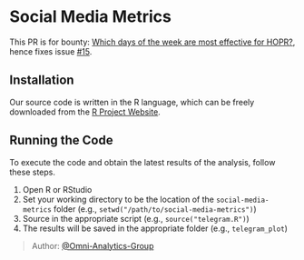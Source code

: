 # Social Media Metrics

This PR is for bounty: [Which days of the week are most effective for HOPR?](https://gitcoin.co/issue/hoprnet/hopr-analytics/15/100025742), hence fixes issue [#15](https://github.com/hoprnet/hopr-analytics/issues/15).

## Installation

Our source code is written in the R language, which can be freely downloaded from the [R Project Website](https://www.r-project.org).

## Running the Code

To execute the code and obtain the latest results of the analysis, follow these steps.

1. Open R or RStudio
2. Set your working directory to be the location of the `social-media-metrics` folder (e.g., `setwd("/path/to/social-media-metrics")`)
3. Source in the appropriate script (e.g., `source("telegram.R")`)
4. The results will be saved in the appropriate folder (e.g., `telegram_plot`)

> Author: [@Omni-Analytics-Group](https://github.com/Omni-Analytics-Group)
